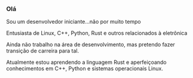 ### Olá

Sou um desenvolvedor iniciante...não por muito tempo

Entusiasta de Linux, C++, Python, Rust e outros relacionados à eletrônica

Ainda não trabalho na área de desenvolvimento, mas pretendo fazer transição de carreira para tal.

Atualmente estou aprendendo a linguagem Rust e aperfeiçoando conhecimentos em C++, Python e sistemas operacionais Linux.

<!--
**Mecanight/Mecanight** is a ✨ _special_ ✨ repository because its `README.md` (this file) appears on your GitHub profile.

Here are some ideas to get you started:

- 🔭 I’m currently working on ...
- 🌱 I’m currently learning ...
- 👯 I’m looking to collaborate on ...
- 🤔 I’m looking for help with ...
- 💬 Ask me about ...
- 📫 How to reach me: ...
- 😄 Pronouns: ...
- ⚡ Fun fact: ...
-->
